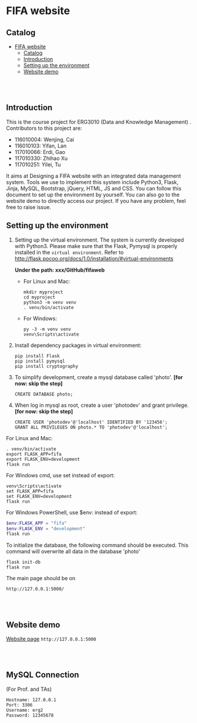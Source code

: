 # FIFA website

## Catalog

- [FIFA website](#fifa-website)
  - [Catalog](#catalog)
  - [Introduction](#introduction)
  - [Setting up the environment](#setting-up-the-environment)
  - [Website demo](#website-demo)

<br>

<br>

## Introduction

This is the course project for ERG3010 (Data and Knowledge Management) . Contributors to this project are:

- 116010004: Wenjing, Cai
- 116010103: Yifan, Lan
- 117010066: Erdi, Gao
- 117010330: Zhihao Xu
- 117010251: Yilei, Tu

It aims at Designing a FIFA website with an integrated data management system. Tools we use to implement this system include Python3, Flask,  Jinja, MySQL, Bootstrap, jQuery, HTML, JS and CSS. You can follow this document to set up the environment by yourself. You can also go to the website demo to directly access our project. If you have any problem, feel free to raise issue.

## Setting up the environment

1. Setting up the virtual environment. The system is currently developed with Python3. Please make sure that the Flask, Pymysql is properly installed in the `virtual environment`. Refer to <http://flask.pocoo.org/docs/1.0/installation/#virtual-environments>

   **Under the path: xxx/GitHub/fifaweb** 

   - For Linux and Mac:

     ```
     mkdir myproject
     cd myproject
     python3 -m venv venv
     . venv/bin/activate
     ```

   - For Windows:

     ```
     py -3 -m venv venv
     venv\Scripts\activate
     ```

2. Install dependency packages in virtual environment:

   ```
   pip install Flask
   pip install pymysql
   pip install cryptography
   ```

3. To simplify development, create a mysql database called 'photo'. **[for now: skip the step]**

   ```
   CREATE DATABASE photo;
   ```

4. When log in mysql as root, create a  user 'photodev' and grant privilege.**[for now: skip the step]**

   ```
   CREATE USER 'photodev'@'localhost' IDENTIFIED BY '123456';
   GRANT ALL PRIVILEGES ON photo.* TO 'photodev'@'localhost';
   ```


For Linux and Mac:

```shell
. venv/bin/activate
export FLASK_APP=fifa
export FLASK_ENV=development
flask run
```

For Windows cmd, use set instead of export:

```
venv\Scripts\activate
set FLASK_APP=fifa
set FLASK_ENV=development
flask run
```

For Windows PowerShell, use $env: instead of export:

```powershell
$env:FLASK_APP = "fifa"
$env:FLASK_ENV = "development"
flask run
```

To initialize the database, the following command should be executed. This command will overwrite all data in the database 'photo'

```shell
flask init-db
flask run
```

 The main page should be on

```http
http://127.0.0.1:5000/
```





<br>

<br>

## Website demo 

[Website page](http://127.0.0.1:5000/)
`http://127.0.0.1:5000`

<br>

<br>


## MySQL Connection 
(For Prof. and TAs)
```
Hostname: 127.0.0.1
Port: 3306
Username: erg2
Password: 12345678
```
